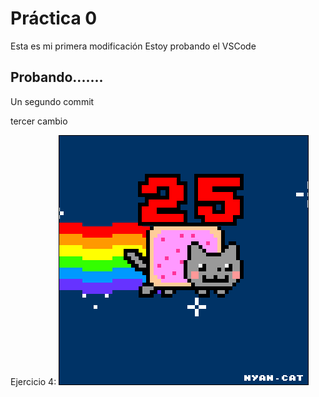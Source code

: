  # Práctica 0

Esta es mi primera modificación
Estoy probando el VSCode

## Probando.......
Un segundo commit

tercer cambio

Ejercicio 4:
![](Ejercicio2-img1.gif)